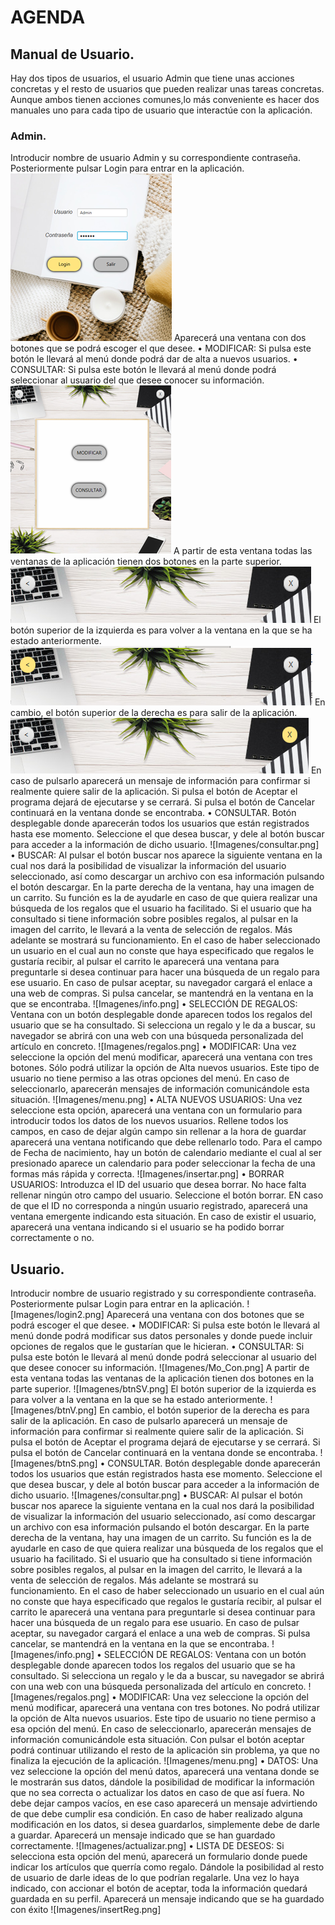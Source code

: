 # AGENDA
## Manual de Usuario.
Hay dos tipos de usuarios, el usuario Admin que tiene unas acciones concretas y el resto de usuarios que pueden realizar unas tareas concretas. 
Aunque ambos tienen acciones comunes,lo más conveniente es hacer dos manuales uno para cada tipo de usuario que interactúe con la aplicación.
### Admin.
Introducir nombre de usuario Admin y su correspondiente contraseña. Posteriormente pulsar Login para entrar en la aplicación.
![login](Imagenes/login.png)
Aparecerá una ventana con dos botones que se podrá escoger el que desee.
• MODIFICAR: Si pulsa este botón le llevará al menú donde podrá dar de alta a nuevos usuarios.
• CONSULTAR: Si pulsa este botón le llevará al menú donde podrá seleccionar al usuario del que desee conocer su información.
![MoCon](Imagenes/Mo_Con.png)
A partir de esta ventana todas las ventanas de la aplicación tienen dos botones en la parte superior.
![sv](Imagenes/btnSV.png)
El botón superior de la izquierda es para volver a la ventana en la que se ha estado anteriormente.
![volver](Imagenes/btnV.png)
En cambio, el botón superior de la derecha es para salir de la aplicación.
![salir](Imagenes/btnS.png)
En caso de pulsarlo aparecerá un mensaje de información para confirmar si realmente quiere salir de la aplicación. Si pulsa el botón de Aceptar el programa dejará de ejecutarse y se cerrará. Si pulsa el botón de Cancelar continuará en la ventana donde se encontraba.
• CONSULTAR.
Botón desplegable donde aparecerán todos los usuarios que están registrados hasta ese momento. Seleccione el que desea buscar, y dele al botón buscar para acceder a la información de dicho usuario.
![Imagenes/consultar.png]
• BUSCAR: Al pulsar el botón buscar nos aparece la siguiente ventana en la cual nos dará la posibilidad de visualizar la información del usuario seleccionado, así como descargar un archivo con esa información pulsando el botón descargar.
En la parte derecha de la ventana, hay una imagen de un carrito. Su función es la de ayudarle en caso de que quiera realizar una búsqueda de los regalos que el usuario ha facilitado.
Si el usuario que ha consultado si tiene información sobre posibles regalos, al pulsar en la imagen del carrito, le llevará a la venta de selección de regalos. Más adelante se mostrará su funcionamiento.
En el caso de haber seleccionado un usuario en el cual aun no conste que haya especificado que regalos le gustaría recibir, al pulsar el carrito le aparecerá una ventana para preguntarle si desea continuar para hacer una búsqueda de un regalo para ese usuario.
En caso de pulsar aceptar, su navegador cargará el enlace a una web de compras.
Si pulsa cancelar, se mantendrá en la ventana en la que se encontraba.
![Imagenes/info.png]
• SELECCIÓN DE REGALOS: Ventana con un botón desplegable donde aparecen todos los regalos del usuario que se ha consultado. Si selecciona un regalo y le da a buscar, su navegador se abrirá con una web con una búsqueda personalizada del artículo en concreto.
![Imagenes/regalos.png]
• MODIFICAR: Una vez seleccione la opción del menú modificar, aparecerá una ventana con tres botones. Sólo podrá utilizar la opción de Alta nuevos usuarios. Este tipo de usuario no tiene permiso a las otras opciones del menú. En caso de seleccionarlo, aparecerán mensajes de información comunicándole esta situación.
![Imagenes/menu.png]
• ALTA NUEVOS USUARIOS: Una vez seleccione esta opción, aparecerá una ventana con un formulario para introducir todos los datos de los nuevos usuarios.
Rellene todos los campos, en caso de dejar algún campo sin rellenar a la hora de guardar aparecerá una ventana notificando que debe rellenarlo todo.
Para el campo de Fecha de nacimiento, hay un botón de calendario mediante el cual al ser presionado aparece un calendario para poder seleccionar la fecha de una formas más rápida y correcta.
![Imagenes/insertar.png]
• BORRAR USUARIOS: Introduzca el ID del usuario que desea borrar. No hace falta rellenar ningún otro campo del usuario. Seleccione el botón borrar. EN caso de que el ID no corresponda a ningún usuario registrado, aparecerá una ventana emergente indicando esta situación.
En caso de existir el usuario, aparecerá una ventana indicando si el usuario se ha podido borrar correctamente o no.
## Usuario.
Introducir nombre de usuario registrado y su correspondiente contraseña. Posteriormente pulsar Login para entrar en la aplicación.
![Imagenes/login2.png]
Aparecerá una ventana con dos botones que se podrá escoger el que desee.
• MODIFICAR: Si pulsa este botón le llevará al menú donde podrá modificar sus datos personales y donde puede incluir opciones de regalos que le gustarían que le hicieran.
• CONSULTAR: Si pulsa este botón le llevará al menú donde podrá seleccionar al usuario del que desee conocer su información.
![Imagenes/Mo_Con.png]
A partir de esta ventana todas las ventanas de la aplicación tienen dos botones en la parte superior.
![Imagenes/btnSV.png]
El botón superior de la izquierda es para volver a la ventana en la que se ha estado anteriormente.
![Imagenes/btnV.png]
En cambio, el botón superior de la derecha es para salir de la aplicación.
En caso de pulsarlo aparecerá un mensaje de información para confirmar si realmente quiere salir de la aplicación. Si pulsa el botón de Aceptar el programa dejará de ejecutarse y se cerrará. Si pulsa el botón de Cancelar continuará en la ventana donde se encontraba.
![Imagenes/btnS.png]
• CONSULTAR.
Botón desplegable donde aparecerán todos los usuarios que están registrados hasta ese momento. Seleccione el que desea buscar, y dele al botón buscar para acceder a la información de dicho usuario.
![Imagenes/consultar.png]
• BUSCAR: Al pulsar el botón buscar nos aparece la siguiente ventana en la cual nos dará la posibilidad de visualizar la información del usuario seleccionado, así como descargar un archivo con esa información pulsando el botón descargar.
En la parte derecha de la ventana, hay una imagen de un carrito. Su función es la de ayudarle en caso de que quiera realizar una búsqueda de los regalos que el usuario ha facilitado.
Si el usuario que ha consultado si tiene información sobre posibles regalos, al pulsar en la imagen del carrito, le llevará a la venta de selección de regalos. Más adelante se mostrará su funcionamiento.
En el caso de haber seleccionado un usuario en el cual aún no conste que haya especificado que regalos le gustaría recibir, al pulsar el carrito le aparecerá una ventana para preguntarle si desea continuar para hacer una búsqueda de un regalo para ese usuario.
En caso de pulsar aceptar, su navegador cargará el enlace a una web de compras.
Si pulsa cancelar, se mantendrá en la ventana en la que se encontraba.
![Imagenes/info.png]
• SELECCIÓN DE REGALOS: Ventana con un botón desplegable donde aparecen todos los regalos del usuario que se ha consultado. Si selecciona un regalo y le da a buscar, su navegador se abrirá con una web con una búsqueda personalizada del artículo en concreto.
![Imagenes/regalos.png]
• MODIFICAR: Una vez seleccione la opción del menú modificar, aparecerá una ventana con tres botones. No podrá utilizar la opción de Alta nuevos usuarios. Este tipo de usuario no tiene permiso a esa opción del menú. En caso de seleccionarlo, aparecerán mensajes de información comunicándole esta situación.
Con pulsar el botón aceptar podrá continuar utilizando el resto de la aplicación sin problema, ya que no finaliza la ejecución de la aplicación.
![Imagenes/menu.png]
• DATOS: Una vez seleccione la opción del menú datos, aparecerá una ventana donde se le mostrarán sus datos, dándole la posibilidad de modificar la información que no sea correcta o actualizar los datos en caso de que así fuera.
No debe dejar campos vacíos, en ese caso aparecerá un mensaje advirtiendo de que debe cumplir esa condición.
En caso de haber realizado alguna modificación en los datos, si desea guardarlos, simplemente debe de darle a guardar. Aparecerá un mensaje indicado que se han guardado correctamente.
![Imagenes/actualizar.png]
• LISTA DE DESEOS: Si selecciona esta opción del menú, aparecerá un formulario donde puede indicar los artículos que querría como regalo. Dándole la posibilidad al resto de usuario de darle ideas de lo que podrían regalarle. Una vez lo haya indicado, con accionar el botón de aceptar, toda la información quedará guardada en su perfil. Aparecerá un mensaje indicando que se ha guardado con éxito
![Imagenes/insertReg.png]
